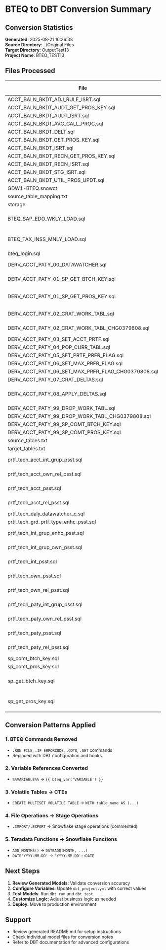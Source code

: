 # BTEQ to DBT Conversion Summary

## Conversion Statistics

**Generated**: 2025-08-21 16:26:38  
**Source Directory**: ../Original Files  
**Target Directory**: OutputTest13  
**Project Name**: BTEQ_TEST13

## Files Processed

| File | Category | Size (KB) | Lines | Complexity | Variables |
|------|----------|-----------|-------|------------|-----------|
| ACCT_BALN_BKDT_ADJ_RULE_ISRT.sql | account_balance | 4.9 | 164 | 38 | VTECH |
| ACCT_BALN_BKDT_AUDT_GET_PROS_KEY.sql | account_balance | 5.4 | 177 | 34 |  |
| ACCT_BALN_BKDT_AUDT_ISRT.sql | account_balance | 3.7 | 114 | 42 | VTECH, DDSTG |
| ACCT_BALN_BKDT_AVG_CALL_PROC.sql | account_balance | 1.1 | 35 | 20 | CAD_PROD_MACRO |
| ACCT_BALN_BKDT_DELT.sql | account_balance | 1.8 | 50 | 23 |  |
| ACCT_BALN_BKDT_GET_PROS_KEY.sql | account_balance | 5.3 | 178 | 35 |  |
| ACCT_BALN_BKDT_ISRT.sql | account_balance | 1.9 | 67 | 23 | DDSTG |
| ACCT_BALN_BKDT_RECN_GET_PROS_KEY.sql | account_balance | 5.2 | 175 | 34 |  |
| ACCT_BALN_BKDT_RECN_ISRT.sql | account_balance | 5.0 | 238 | 80 | VTECH, DDSTG |
| ACCT_BALN_BKDT_STG_ISRT.sql | account_balance | 5.1 | 174 | 61 | DDSTG, VTECH |
| ACCT_BALN_BKDT_UTIL_PROS_UPDT.sql | account_balance | 1.3 | 48 | 27 |  |
| GDW1-BTEQ.snowct | configuration | 4.9 | 151 | 0 |  |
| source_table_mapping.txt | configuration | 3.1 | 89 | 0 |  |
| storage | configuration | 56.0 | 398 | 24 |  |
| BTEQ_SAP_EDO_WKLY_LOAD.sql | data_loading | 20.9 | 638 | 255 | UTILSTG, STARDATADB, VTECH (+3 more) |
| BTEQ_TAX_INSS_MNLY_LOAD.sql | data_loading | 8.2 | 320 | 123 | UTILSTG, STARDATADB, VTECH (+1 more) |
| bteq_login.sql | data_loading | 0.0 | 1 | 3 |  |
| DERV_ACCT_PATY_00_DATAWATCHER.sql | derived_account_party | 5.3 | 173 | 67 | SRCE_SYST_M, VPATY, VTECH |
| DERV_ACCT_PATY_01_SP_GET_BTCH_KEY.sql | derived_account_party | 1.7 | 63 | 41 | STARMACRDB, SRCE_SYST_M |
| DERV_ACCT_PATY_01_SP_GET_PROS_KEY.sql | derived_account_party | 2.4 | 88 | 59 | RSTR_F, SRCE_M, STARMACRDB (+4 more) |
| DERV_ACCT_PATY_02_CRAT_WORK_TABL.sql | derived_account_party | 45.7 | 1028 | 949 | UCB, VTECH, DDSTG |
| DERV_ACCT_PATY_02_CRAT_WORK_TABL_CHG0379808.sql | derived_account_party | 32.7 | 800 | 753 | UCB, VTECH, DDSTG |
| DERV_ACCT_PATY_03_SET_ACCT_PRTF.sql | derived_account_party | 3.0 | 87 | 61 | DDSTG, VTECH |
| DERV_ACCT_PATY_04_POP_CURR_TABL.sql | derived_account_party | 42.3 | 1254 | 433 | VTECH, DDSTG |
| DERV_ACCT_PATY_05_SET_PRTF_PRFR_FLAG.sql | derived_account_party | 10.2 | 301 | 129 | DDSTG |
| DERV_ACCT_PATY_06_SET_MAX_PRFR_FLAG.sql | derived_account_party | 12.7 | 333 | 128 | DDSTG |
| DERV_ACCT_PATY_06_SET_MAX_PRFR_FLAG_CHG0379808.sql | derived_account_party | 7.5 | 208 | 89 | DDSTG |
| DERV_ACCT_PATY_07_CRAT_DELTAS.sql | derived_account_party | 4.6 | 152 | 90 | VTECH, DDSTG |
| DERV_ACCT_PATY_08_APPLY_DELTAS.sql | derived_account_party | 7.5 | 228 | 116 | STARDATADB, TBSHORT, VTECH (+1 more) |
| DERV_ACCT_PATY_99_DROP_WORK_TABL.sql | derived_account_party | 5.3 | 226 | 251 | ENV_C, DDSTG |
| DERV_ACCT_PATY_99_DROP_WORK_TABL_CHG0379808.sql | derived_account_party | 4.9 | 208 | 230 | ENV_C, DDSTG |
| DERV_ACCT_PATY_99_SP_COMT_BTCH_KEY.sql | derived_account_party | 1.2 | 47 | 28 |  |
| DERV_ACCT_PATY_99_SP_COMT_PROS_KEY.sql | derived_account_party | 1.6 | 58 | 30 |  |
| source_tables.txt | misc | 1.1 | 64 | 1 | DDSTG |
| target_tables.txt | misc | 0.7 | 35 | 0 |  |
| prtf_tech_acct_int_grup_psst.sql | portfolio_technical | 7.8 | 286 | 98 | STARDATADB, VTECH |
| prtf_tech_acct_own_rel_psst.sql | portfolio_technical | 3.0 | 106 | 40 | STARDATADB, VTECH |
| prtf_tech_acct_psst.sql | portfolio_technical | 7.4 | 269 | 74 | STARDATADB, VTECH |
| prtf_tech_acct_rel_psst.sql | portfolio_technical | 3.8 | 123 | 42 | STARDATADB, VTECH |
| prtf_tech_daly_datawatcher_c.sql | portfolio_technical | 2.6 | 94 | 34 | VTECH |
| prtf_tech_grd_prtf_type_enhc_psst.sql | portfolio_technical | 1.9 | 80 | 58 | DGRDDB, VTECH |
| prtf_tech_int_grup_enhc_psst.sql | portfolio_technical | 5.9 | 210 | 85 | STARDATADB, VTECH |
| prtf_tech_int_grup_own_psst.sql | portfolio_technical | 11.3 | 328 | 102 | STARDATADB, VTECH |
| prtf_tech_int_psst.sql | portfolio_technical | 2.2 | 78 | 39 | STARDATADB, VTECH |
| prtf_tech_own_psst.sql | portfolio_technical | 13.4 | 406 | 136 | STARDATADB, VTECH |
| prtf_tech_own_rel_psst.sql | portfolio_technical | 3.9 | 132 | 42 | STARDATADB, VTECH |
| prtf_tech_paty_int_grup_psst.sql | portfolio_technical | 7.3 | 252 | 99 | STARDATADB, VTECH |
| prtf_tech_paty_own_rel_psst.sql | portfolio_technical | 3.1 | 106 | 40 | STARDATADB, VTECH |
| prtf_tech_paty_psst.sql | portfolio_technical | 6.5 | 228 | 73 | STARDATADB, VTECH |
| prtf_tech_paty_rel_psst.sql | portfolio_technical | 3.7 | 123 | 42 | STARDATADB, VTECH |
| sp_comt_btch_key.sql | process_control | 1.2 | 47 | 28 |  |
| sp_comt_pros_key.sql | process_control | 1.3 | 52 | 31 |  |
| sp_get_btch_key.sql | process_control | 1.5 | 62 | 48 | INDATE, STARMACRDB, SRCE_SYST_M |
| sp_get_pros_key.sql | process_control | 1.5 | 59 | 44 | RSTR_F, SRCE_M, STARMACRDB (+4 more) |

## Conversion Patterns Applied

### 1. BTEQ Commands Removed
- `.RUN FILE`, `.IF ERRORCODE`, `.GOTO`, `.SET` commands
- Replaced with DBT configuration and hooks

### 2. Variable References Converted
- `%%VARIABLE%%` → `{{ bteq_var('VARIABLE') }}`

### 3. Volatile Tables → CTEs
- `CREATE MULTISET VOLATILE TABLE` → `WITH table_name AS (...)`

### 4. File Operations → Stage Operations  
- `.IMPORT/.EXPORT` → Snowflake stage operations (commented)

### 5. Teradata Functions → Snowflake Functions
- `ADD_MONTHS()` → `DATEADD(MONTH, ...)`
- `DATE'YYYY-MM-DD'` → `'YYYY-MM-DD'::DATE`

## Next Steps

1. **Review Generated Models**: Validate conversion accuracy
2. **Configure Variables**: Update `dbt_project.yml` with correct values
3. **Test Models**: Run `dbt run` and `dbt test`
4. **Customize Logic**: Adjust business logic as needed
5. **Deploy**: Move to production environment

## Support

- Review generated README.md for setup instructions
- Check individual model files for conversion notes
- Refer to DBT documentation for advanced configurations
